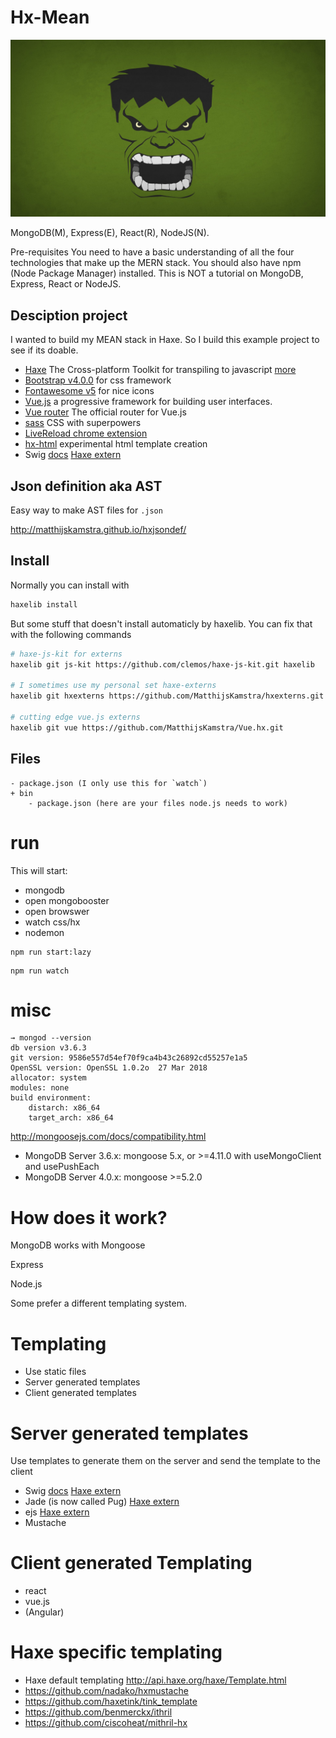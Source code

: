 # Hx-Mean

![](img/banner.png)

MongoDB(M), Express(E), React(R), NodeJS(N).


>
Pre-requisites
You need to have a basic understanding of all the four technologies that make up the MERN stack. You should also have npm (Node Package Manager) installed. This is NOT a tutorial on MongoDB, Express, React or NodeJS.



## Desciption project

I wanted to build my MEAN stack in Haxe. So I build this example project to see if its doable.


- [Haxe](http://www.haxe.org) The Cross-platform Toolkit for transpiling to javascript [more](READ_HAXE.MD)
- [Bootstrap v4.0.0](https://getbootstrap.com/) for css framework
- [Fontawesome v5](https://fontawesome.com) for nice icons
- [Vue.js](https://vuejs.org/) a progressive framework for building user interfaces.
- [Vue router](https://github.com/vuejs/vue-router) The official router for Vue.js
- [sass](http://sass-lang.com/) CSS with superpowers
- [LiveReload chrome extension](https://chrome.google.com/webstore/detail/livereload/jnihajbhpnppcggbcgedagnkighmdlei?hl=en)
- [hx-html](https://github.com/MatthijsKamstra/hx-html) experimental html template creation
- Swig [docs](http://node-swig.github.io/swig-templates/docs/) [Haxe extern](https://github.com/clemos/haxe-js-kit/blob/develop/js/npm/Swig.hx)




## Json definition aka AST

Easy way to make AST files for `.json`

<http://matthijskamstra.github.io/hxjsondef/>

## Install

Normally you can install with

```bash
haxelib install
```

But some stuff that doesn't install automaticly by haxelib.
You can fix that with the following commands

```bash
# haxe-js-kit for externs
haxelib git js-kit https://github.com/clemos/haxe-js-kit.git haxelib

# I sometimes use my personal set haxe-externs
haxelib git hxexterns https://github.com/MatthijsKamstra/hxexterns.git

# cutting edge vue.js externs
haxelib git vue https://github.com/MatthijsKamstra/Vue.hx.git
```




## Files

```
- package.json (I only use this for `watch`)
+ bin
	- package.json (here are your files node.js needs to work)
```


# run


This will start:

- mongodb
- open mongobooster
- open browswer
- watch css/hx
- nodemon

```
npm run start:lazy
```


```
npm run watch
```



# misc

```
→ mongod --version
db version v3.6.3
git version: 9586e557d54ef70f9ca4b43c26892cd55257e1a5
OpenSSL version: OpenSSL 1.0.2o  27 Mar 2018
allocator: system
modules: none
build environment:
    distarch: x86_64
    target_arch: x86_64
```

http://mongoosejs.com/docs/compatibility.html

-  MongoDB Server 3.6.x: mongoose 5.x, or >=4.11.0 with useMongoClient and usePushEach
- MongoDB Server 4.0.x: mongoose >=5.2.0


# How does it work?

MongoDB works with Mongoose

Express

Node.js

Some prefer a different templating system.


# Templating

- Use static files
- Server generated templates
- Client generated templates

# Server generated templates

Use templates to generate them on the server and send the template to the client

- Swig [docs](http://node-swig.github.io/swig-templates/docs/) [Haxe extern](https://github.com/clemos/haxe-js-kit/blob/develop/js/npm/Swig.hx)
- Jade (is now called Pug) [Haxe extern](https://github.com/clemos/haxe-js-kit/blob/develop/js/npm/Jade.hx)
- ejs [Haxe extern](https://github.com/clemos/haxe-js-kit/blob/develop/js/npm/Ejs.hx)
- Mustache

# Client generated Templating

- react
- vue.js
- (Angular)



# Haxe specific templating

- Haxe default templating <http://api.haxe.org/haxe/Template.html>
- https://github.com/nadako/hxmustache
- https://github.com/haxetink/tink_template
- https://github.com/benmerckx/ithril
- https://github.com/ciscoheat/mithril-hx




